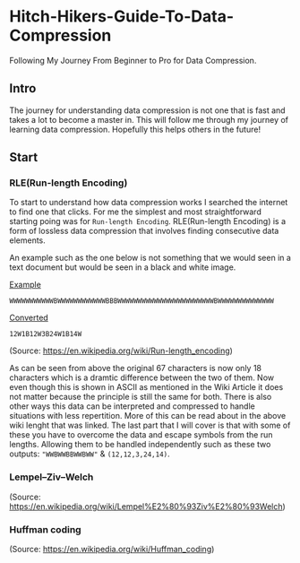 # Hitch-Hikers-Guide-To-Data-Compression
Following My Journey From Beginner to Pro for Data Compression.

## Intro 
The journey for understanding data compression is not one that is fast and takes a lot to become a master in. This will follow me through my journey of learning data compression. Hopefully this helps others in the future!

## Start 
### RLE(Run-length Encoding)
To start to understand how data compression works I searched the internet to find one that clicks. For me the simplest and most straightforward starting poing was for `Run-length Encoding`. RLE(Run-length Encoding) is a form of lossless data compression that involves finding consecutive data elements. 

An example such as the one below is not something that we would seen in a text document but would be seen in a black and white image.

<ins> Example </ins> 
```
WWWWWWWWWWWBWWWWWWWWWWWWBBBWWWWWWWWWWWWWWWWWWWWWWWWBWWWWWWWWWWWWWW
```

<ins> Converted </ins>
```
12W1B12W3B24W1B14W
```

(Source: https://en.wikipedia.org/wiki/Run-length_encoding)

As can be seen from above the original 67 characters is now only 18 characters which is a dramtic difference between the two of them. Now even though this is shown in ASCII as mentioned in the Wiki Article it does not matter because the principle is still the same for both. There is also other ways this data can be interpreted and compressed to handle situations with less repertition. More of this can be read about in the above wiki lenght that was linked. The last part that I will cover is that with some of these you have to overcome the data and escape symbols from the run lengths. Allowing them to be handled independently such as these two outputs: `"WWBWWBBWWBWW"` & `(12,12,3,24,14)`. 

### Lempel–Ziv–Welch
(Source: https://en.wikipedia.org/wiki/Lempel%E2%80%93Ziv%E2%80%93Welch)

### Huffman coding
(Source: https://en.wikipedia.org/wiki/Huffman_coding)
